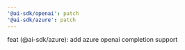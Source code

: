 ```yaml
---
'@ai-sdk/openai': patch
'@ai-sdk/azure': patch
---
```


feat (@ai-sdk/azure): add azure openai completion support
